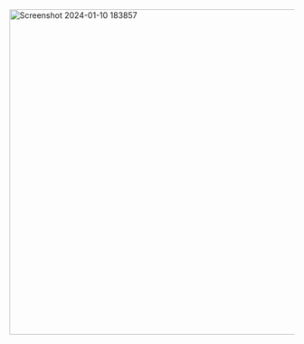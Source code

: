 <img width="575" alt="Screenshot 2024-01-10 183857" src="https://github.com/Nsyhprtwi/Tugas-php/assets/118705848/c25aabf7-055c-4b85-a81d-ebb90f7f644f">
